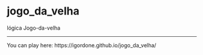 # jogo_da_velha
lógica Jogo-da-velha
<hr>
You can play here: https://igordone.github.io/jogo_da_velha/
